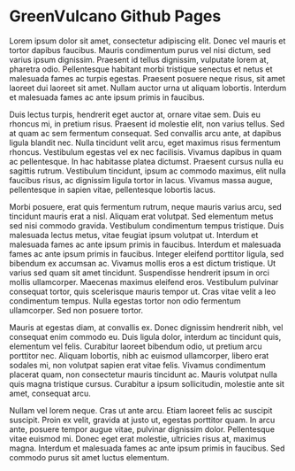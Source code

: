 # GreenVulcano Github Pages

Lorem ipsum dolor sit amet, consectetur adipiscing elit. Donec vel mauris et tortor dapibus faucibus. Mauris condimentum purus vel nisi dictum, sed varius ipsum dignissim. Praesent id tellus dignissim, vulputate lorem at, pharetra odio. Pellentesque habitant morbi tristique senectus et netus et malesuada fames ac turpis egestas. Praesent posuere neque risus, sit amet laoreet dui laoreet sit amet. Nullam auctor urna ut aliquam lobortis. Interdum et malesuada fames ac ante ipsum primis in faucibus.

Duis lectus turpis, hendrerit eget auctor at, ornare vitae sem. Duis eu rhoncus mi, in pretium risus. Praesent id molestie elit, non varius tellus. Sed at quam ac sem fermentum consequat. Sed convallis arcu ante, at dapibus ligula blandit nec. Nulla tincidunt velit arcu, eget maximus risus fermentum rhoncus. Vestibulum egestas vel ex nec facilisis. Vivamus dapibus in quam ac pellentesque. In hac habitasse platea dictumst. Praesent cursus nulla eu sagittis rutrum. Vestibulum tincidunt, ipsum ac commodo maximus, elit nulla faucibus risus, ac dignissim ligula tortor in lacus. Vivamus massa augue, pellentesque in sapien vitae, pellentesque lobortis lacus.

Morbi posuere, erat quis fermentum rutrum, neque mauris varius arcu, sed tincidunt mauris erat a nisl. Aliquam erat volutpat. Sed elementum metus sed nisi commodo gravida. Vestibulum condimentum tempus tristique. Duis malesuada lectus metus, vitae feugiat ipsum volutpat ut. Interdum et malesuada fames ac ante ipsum primis in faucibus. Interdum et malesuada fames ac ante ipsum primis in faucibus. Integer eleifend porttitor ligula, sed bibendum ex accumsan ac. Vivamus mollis eros a est dictum tristique. Ut varius sed quam sit amet tincidunt. Suspendisse hendrerit ipsum in orci mollis ullamcorper. Maecenas maximus eleifend eros. Vestibulum pulvinar consequat tortor, quis scelerisque mauris tempor ut. Cras vitae velit a leo condimentum tempus. Nulla egestas tortor non odio fermentum ullamcorper. Sed non posuere tortor.

Mauris at egestas diam, at convallis ex. Donec dignissim hendrerit nibh, vel consequat enim commodo eu. Duis ligula dolor, interdum ac tincidunt quis, elementum vel felis. Curabitur laoreet bibendum odio, ut pretium arcu porttitor nec. Aliquam lobortis, nibh ac euismod ullamcorper, libero erat sodales mi, non volutpat sapien erat vitae felis. Vivamus condimentum placerat quam, non consectetur mauris tincidunt ac. Mauris volutpat nulla quis magna tristique cursus. Curabitur a ipsum sollicitudin, molestie ante sit amet, consequat arcu.

Nullam vel lorem neque. Cras ut ante arcu. Etiam laoreet felis ac suscipit suscipit. Proin ex velit, gravida at justo ut, egestas porttitor quam. In arcu ante, posuere tempor augue vitae, pulvinar dignissim dolor. Pellentesque vitae euismod mi. Donec eget erat molestie, ultricies risus at, maximus magna. Interdum et malesuada fames ac ante ipsum primis in faucibus. Sed commodo purus sit amet luctus elementum.


